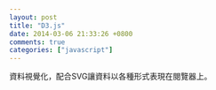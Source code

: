 ```yaml
---
layout: post
title: "D3.js"
date: 2014-03-06 21:33:26 +0800
comments: true
categories: ["javascript"]
---
```



<!-- more -->

資料視覺化，配合SVG讓資料以各種形式表現在閱覽器上。  
